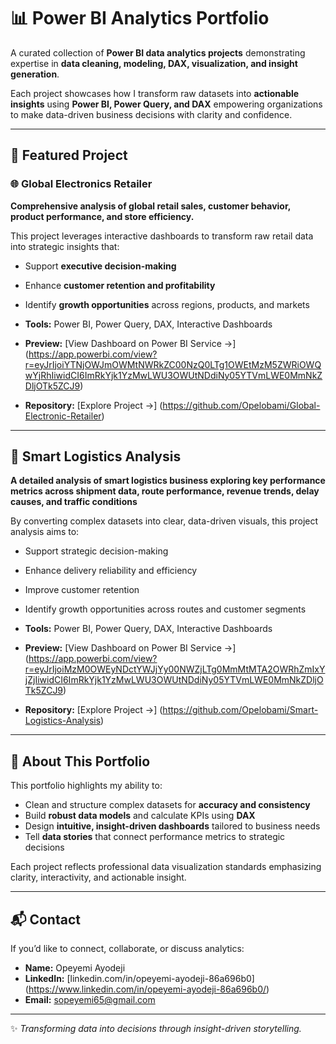 # 📊 Power BI Analytics Portfolio  

A curated collection of **Power BI data analytics projects** demonstrating expertise in **data cleaning, modeling, DAX, visualization, and insight generation**.  

Each project showcases how I transform raw datasets into **actionable insights** using **Power BI, Power Query, and DAX** empowering organizations to make data-driven business decisions with clarity and confidence.  

---

## 🧩 Featured Project  

### 🌐 Global Electronics Retailer  
**Comprehensive analysis of global retail sales, customer behavior, product performance, and store efficiency.**  

This project leverages interactive dashboards to transform raw retail data into strategic insights that:  
- Support **executive decision-making**  
- Enhance **customer retention and profitability**  
- Identify **growth opportunities** across regions, products, and markets  

- **Tools:** Power BI, Power Query, DAX, Interactive Dashboards  
- **Preview:** [View Dashboard on Power BI Service →] (https://app.powerbi.com/view?r=eyJrIjoiYTNjOWJmOWMtNWRkZC00NzQ0LTg1OWEtMzM5ZWRiOWQwYjRhIiwidCI6ImRkYjk1YzMwLWU3OWUtNDdiNy05YTVmLWE0MmNkZDljOTk5ZCJ9)  
- **Repository:** [Explore Project →] (https://github.com/Opelobami/Global-Electronic-Retailer)  

---

## 🚚 Smart Logistics Analysis
**A detailed analysis of smart logistics business exploring key performance metrics across shipment data, route performance, revenue trends, delay causes, and traffic conditions**

By converting complex datasets into clear, data-driven visuals, this project analysis aims to:
- Support strategic decision-making
- Enhance delivery reliability and efficiency
- Improve customer retention
- Identify growth opportunities across routes and customer segments

- **Tools:** Power BI, Power Query, DAX, Interactive Dashboards
- **Preview:** [View Dashboard on Power BI Service →] (https://app.powerbi.com/view?r=eyJrIjoiMzM0OWEyNDctYWJjYy00NWZjLTg0MmMtMTA2OWRhZmIxYjZjIiwidCI6ImRkYjk1YzMwLWU3OWUtNDdiNy05YTVmLWE0MmNkZDljOTk5ZCJ9)
- **Repository:** [Explore Project →] (https://github.com/Opelobami/Smart-Logistics-Analysis)

---

## 💼 About This Portfolio  

This portfolio highlights my ability to:  
- Clean and structure complex datasets for **accuracy and consistency**  
- Build **robust data models** and calculate KPIs using **DAX**  
- Design **intuitive, insight-driven dashboards** tailored to business needs  
- Tell **data stories** that connect performance metrics to strategic decisions  

Each project reflects professional data visualization standards emphasizing clarity, interactivity, and actionable insight.  

---

## 📬 Contact  

If you’d like to connect, collaborate, or discuss analytics:  

- **Name:** Opeyemi Ayodeji  
- **LinkedIn:** [linkedin.com/in/opeyemi-ayodeji-86a696b0] (https://www.linkedin.com/in/opeyemi-ayodeji-86a696b0/)  
- **Email:** sopeyemi65@gmail.com  

---

✨ *Transforming data into decisions through insight-driven storytelling.*
